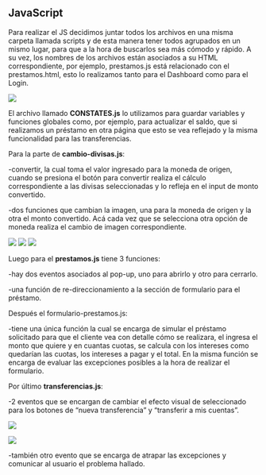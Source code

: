 ﻿## JavaScript

Para realizar el JS decidimos juntar todos los archivos en una misma carpeta llamada scripts y de esta manera tener todos agrupados en un mismo lugar, para que a la hora de buscarlos sea más cómodo y rápido. A su vez, los nombres de los archivos están asociados a su HTML correspondiente, por ejemplo, prestamos.js está relacionado con el prestamos.html, esto lo realizamos tanto para el Dashboard como para el Login. 

![](/docs//archivos.png)

El archivo llamado **CONSTATES.js** lo utilizamos para guardar variables y funciones globales como, por ejemplo, para actualizar el saldo, que si realizamos un préstamo en otra página que esto se vea reflejado y la misma funcionalidad para las transferencias.

Para la parte de **cambio-divisas.js**:

-convertir, la cual toma el valor ingresado para la moneda de origen, cuando se presiona el botón para convertir realiza el cálculo correspondiente a las divisas seleccionadas y lo refleja en el input de monto convertido.

-dos funciones que cambian la imagen, una para la moneda de origen y la otra el monto convertido. Acá cada vez que se selecciona otra opción de moneda realiza el cambio de imagen correspondiente.

![](/docs/Aspose.Words.55b1e1a9-e81e-40c7-9718-7f355dcab846.003.png)
![](/docs/Aspose.Words.55b1e1a9-e81e-40c7-9718-7f355dcab846.004.png)
![](/docs/Aspose.Words.55b1e1a9-e81e-40c7-9718-7f355dcab846.005.png)




Luego para el **prestamos.js** tiene 3 funciones:

-hay dos eventos asociados al pop-up, uno para abrirlo y otro para cerrarlo.

-una función de re-direccionamiento a la sección de formulario para el préstamo.

Después el formulario-prestamos.js:

-tiene una única función la cual se encarga de simular el préstamo solicitado para que el cliente vea con detalle cómo se realizara, el ingresa el monto que quiere y en cuantas cuotas, se calcula con los intereses como quedarían las cuotas, los intereses a pagar y el total. En la misma función se encarga de evaluar las excepciones posibles a la hora de realizar el formulario.

Por último **transferencias.js**:

-2 eventos que se encargan de cambiar el efecto visual de seleccionado para los botones de “nueva transferencia” y “transferir a mis cuentas”.

![](/docs/nuevo_select.png)

![](/docs/transfer_select.png)

-también otro evento que se encarga de atrapar las excepciones y comunicar al usuario el problema hallado.

